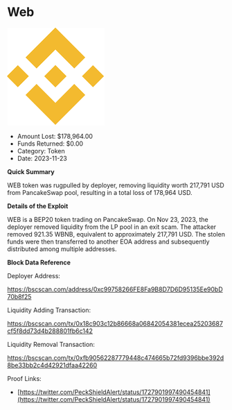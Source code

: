 # Web
![Web](/rektimages/WEB-Token-Rugpull.png)
- Amount Lost: $178,964.00
- Funds Returned: $0.00
- Category: Token
- Date: 2023-11-23

**Quick Summary**

WEB token was rugpulled by deployer, removing liquidity worth 217,791 USD from PancakeSwap pool, resulting in a total loss of 178,964 USD.

  


 **Details of the Exploit**

WEB is a BEP20 token trading on PancakeSwap. On Nov 23, 2023, the deployer removed liquidity from the LP pool in an exit scam. The attacker removed 921.35 WBNB, equivalent to approximately 217,791 USD. The stolen funds were then transferred to another EOA address and subsequently distributed among multiple addresses.

  


 **Block Data Reference**

Deployer Address:

https://bscscan.com/address/0xc99758266FE8Fa9B8D7D6D95135Ee90bD70b8f25

  


Liquidity Adding Transaction:

https://bscscan.com/tx/0x18c903c12b86668a06842054381ecea25203687cf5f8dd73d4b288801fb6c142

  


Liquidity Removal Transaction:

https://bscscan.com/tx/0xfb90562287779448c474665b72fd9396bbe392d8be33bb2c4d42921dfaa42260


Proof Links:
- [https://twitter.com/PeckShieldAlert/status/1727901997490454841](https://twitter.com/PeckShieldAlert/status/1727901997490454841)


